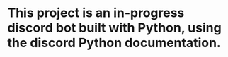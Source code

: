 # This project is an in-progress discord bot built with Python, using the discord Python documentation. 
